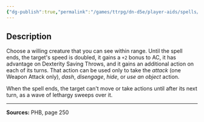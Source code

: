 ```yaml
---
{"dg-publish":true,"permalink":"/games/ttrpg/dn-d5e/player-aids/spells/level-3/haste/","tags":["TTRPG/DND/5e","verbal","somatic","material","concentration","Spell"],"noteIcon":""}
---
```



## Description
Choose a willing creature that you can see within range.
Until the spell ends, the target's speed is doubled, it gains a `+2` bonus to AC, it has advantage on Dexterity Saving Throws, and it gains an additional action on each of its turns.
That action can be used only to take the *attack* (one Weapon Attack only), *dash*, *disengage*, *hide*, or *use an object* action.

When the spell ends, the target can't move or take actions until after its next turn, as a wave of lethargy sweeps over it.

---

**Sources:** PHB, page 250
